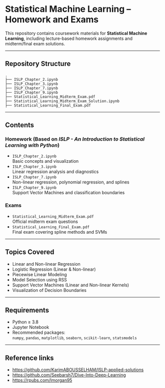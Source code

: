 # Statistical Machine Learning – Homework and Exams

This repository contains coursework materials for **Statistical Machine Learning**, including lecture-based homework assignments and midterm/final exam solutions.

---

## Repository Structure
```
.
├── ISLP_Chapter_2.ipynb
├── ISLP_Chapter_3.ipynb
├── ISLP_Chapter_7.ipynb
├── ISLP_Chapter_9.ipynb
├── Statistical_Learning_Midterm_Exam.pdf
├── Statistical_Learning_Midterm_Exam_Solution.ipynb
├── Statistical_Learning_Final_Exam.pdf
```
---

## Contents

### Homework (Based on *ISLP - An Introduction to Statistical Learning with Python*)

- `ISLP_Chapter_2.ipynb`  
  Basic concepts and visualization  
- `ISLP_Chapter_3.ipynb`  
  Linear regression analysis and diagnostics  
- `ISLP_Chapter_7.ipynb`  
  Non-linear regression, polynomial regression, and splines  
- `ISLP_Chapter_9.ipynb`  
  Support Vector Machines and classification boundaries

### Exams

- `Statistical_Learning_Midterm_Exam.pdf`  
  Official midterm exam questions  
- `Statistical_Learning_Final_Exam.pdf`  
  Final exam covering spline methods and SVMs

---

## Topics Covered

- Linear and Non-linear Regression  
- Logistic Regression (Linear & Non-linear)  
- Piecewise Linear Modeling  
- Model Selection using RSS  
- Support Vector Machines (Linear and Non-linear Kernels)  
- Visualization of Decision Boundaries

---

## Requirements

- Python ≥ 3.8  
- Jupyter Notebook  
- Recommended packages:  
  `numpy`, `pandas`, `matplotlib`, `seaborn`, `scikit-learn`, `statsmodels`

---

## Reference links

- https://github.com/KarimABOUSSELHAM/ISLP-applied-solutions
- https://github.com/Seebarsh7/Dive-Into-Deep-Learning
- https://rpubs.com/lmorgan95

